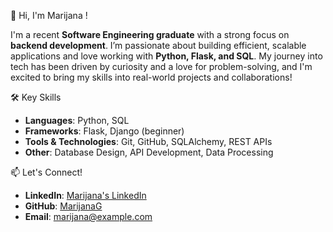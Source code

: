  👋 Hi, I'm Marijana !

I'm a recent **Software Engineering graduate** with a strong focus on **backend development**. I’m passionate about building efficient, scalable applications and love working with **Python, Flask, and SQL**. My journey into tech has been driven by curiosity and a love for problem-solving, and I'm excited to bring my skills into real-world projects and collaborations!

 🛠 Key Skills
- **Languages**: Python, SQL
- **Frameworks**: Flask, Django (beginner)
- **Tools & Technologies**: Git, GitHub, SQLAlchemy, REST APIs
- **Other**: Database Design, API Development, Data Processing

📫 Let's Connect!
- **LinkedIn**: [Marijana's LinkedIn](https://linkedin.com/in/marijana-g)
- **GitHub**: [MarijanaG](https://github.com/MarijanaG)
- **Email**: [marijana@example.com](mailto:marijana@example.com)


